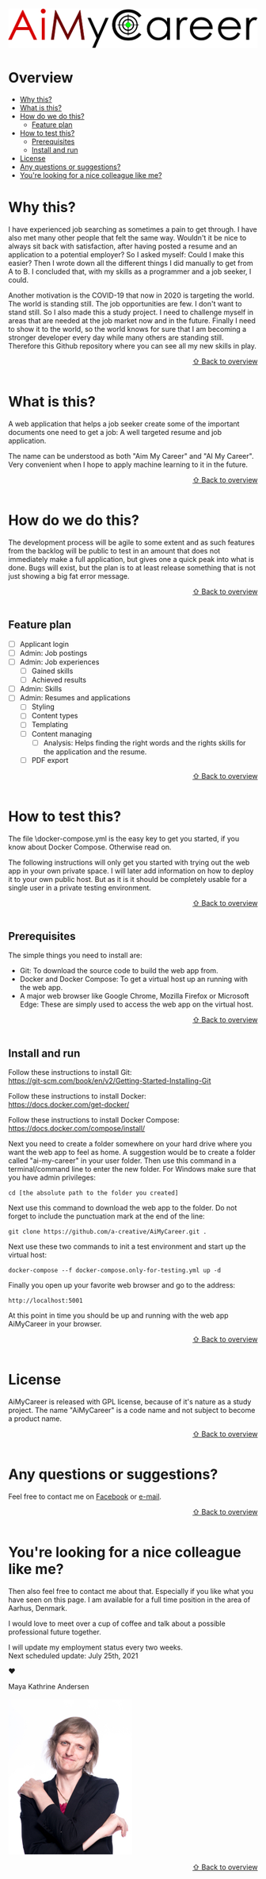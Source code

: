 ![AiMyCareer](./README/AiMyCareerLogo.png)

# Overview

* [Why this?](#why-this)  
* [What is this?](#what-is-this)
* [How do we do this?](#how-do-we-do-this)
    * [Feature plan](#feature-plan)  
* [How to test this?](#how-to-test-this)  
    * [Prerequisites](#prerequisites)  
    * [Install and run](#install-and-run)
* [License](#license)
* [Any questions or suggestions?](#any-questions-or-suggestions)  
* [You're looking for a nice colleague like me?](#youre-looking-for-a-nice-colleague-like-me)  

# Why this?

I have experienced job searching as sometimes a pain to get through. I have also met many other people that felt the same way. Wouldn't it be nice to always sit back with satisfaction, after having posted a resume and an application to a potential employer? So I asked myself: Could I make this easier? Then I wrote down all the different things I did manually to get from A to B. I concluded that, with my skills as a programmer and a job seeker, I could.

Another motivation is the COVID-19 that now in 2020 is targeting the world. The world is standing still. The job opportunities are few. I don't want to stand still. So I also made this a study project. I need to challenge myself in areas that are needed at the job market now and in the future. Finally I need to show it to the world, so the world knows for sure that I am becoming a stronger developer every day while many others are standing still. Therefore this Github repository where you can see all my new skills in play.
[<div style="text-align: right">⇧ Back to overview</div>](#overview)
&nbsp;  

# What is this?

A web application that helps a job seeker create some of the important documents one need to get a job: A well targeted resume and job application.  

The name can be understood as both "Aim My Career" and "AI My Career". Very convenient when I hope to apply machine learning to it in the future.

[<div style="text-align: right">⇧ Back to overview</div>](#overview)
&nbsp;  

# How do we do this?

The development process will be agile to some extent and as such features from the backlog will be public to test in an amount that does not immediately make a full application, but gives one a quick peak into what is done. Bugs will exist, but the plan is to at least release something that is not just showing a big fat error message. 
[<div style="text-align: right">⇧ Back to overview</div>](#overview)
&nbsp;  

## Feature plan

- [ ] Applicant login
- [ ] Admin: Job postings
- [ ] Admin: Job experiences
    - [ ] Gained skills
    - [ ] Achieved results
- [ ] Admin: Skills
- [ ] Admin: Resumes and applications
    - [ ] Styling
    - [ ] Content types
    - [ ] Templating
    - [ ] Content managing
        - [ ] Analysis: Helps finding the right words and the rights skills for the application and the resume.
    - [ ] PDF export  

[<div style="text-align: right">⇧ Back to overview</div>](#overview)
&nbsp;  

# How to test this?

The file \docker-compose.yml is the easy key to get you started, if you know about Docker Compose. Otherwise read on.

The following instructions will only get you started with trying out the web app in your own private space. I will later add information on how to deploy it to your own public host. But as it is it should be completely usable for a single user in a private testing environment.   
[<div style="text-align: right">⇧ Back to overview</div>](#overview)
&nbsp;  

## Prerequisites

The simple things you need to install are:

- Git: To download the source code to build the web app from.
- Docker and Docker Compose: To get a virtual host up an running with the web app.
- A major web browser like Google Chrome, Mozilla Firefox or Microsoft Edge: These are simply used to access the web app on the virtual host.  

[<div style="text-align: right">⇧ Back to overview</div>](#overview)
&nbsp;  


## Install and run

Follow these instructions to install Git:  
https://git-scm.com/book/en/v2/Getting-Started-Installing-Git

Follow these instructions to install Docker:  
https://docs.docker.com/get-docker/

Follow these instructions to install Docker Compose:  
https://docs.docker.com/compose/install/

Next you need to create a folder somewhere on your hard drive where you want the web app to feel as home. A suggestion would be to create a folder called "ai-my-career" in your user folder. Then use this command in a terminal/command line to enter the new folder. For Windows make sure that you have admin privileges:   
```
cd [the absolute path to the folder you created]
```
Next use this command to download the web app to the folder. Do not forget to include the punctuation mark at the end of the line:
```
git clone https://github.com/a-creative/AiMyCareer.git .
```
Next use these two commands to init a test environment and start up the virtual host:
```
docker-compose --f docker-compose.only-for-testing.yml up -d
```
Finally you open up your favorite web browser and go to the address:
```
http://localhost:5001
```
At this point in time you should be up and running with the web app AiMyCareer in your browser.  
[<div style="text-align: right">⇧ Back to overview</div>](#overview)
&nbsp;  

# License

AiMyCareer is released with GPL license, because of it's nature as a study project. The name "AiMyCareer" is a code name and not subject to become a product name.
[<div style="text-align: right">⇧ Back to overview</div>](#overview)
&nbsp;  

# Any questions or suggestions?

Feel free to contact me on [Facebook](https://www.facebook.com/maya.kathrine.andersen) or [e-mail](mailto:m.andersen.post@gmail.com).
[<div style="text-align: right">⇧ Back to overview</div>](#overview)
&nbsp;  

# You're looking for a nice colleague like me?

Then also feel free to contact me about that. Especially if you like what you have seen on this page. I am available for a full time position in the area of Aarhus, Denmark.

I would love to meet over a cup of coffee and talk about a possible professional future together. 

I will update my employment status every two weeks.  
Next scheduled update: July 25th, 2021

❤️

Maya Kathrine Andersen
&nbsp;  
&nbsp;  
![Profile image](./README/profile_250.jpg)
[<div style="text-align: right">⇧ Back to overview</div>](#overview)
